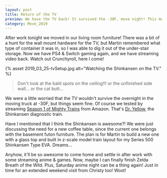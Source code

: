 ```yaml
---
layout: post
title: Return of the TV
preview: We have the TV back! It survived the -30F, move night! This means streaming & games! 
category: Move_2019
---
```


After work tonight we moved in our living room furniture! There was a bit of a hunt for the wall mount hardware for the TV, but Martin remembered what type of container it was in, so I was able to dig it out of the under-stair storage.
Now we have PS4 & Switch gaming again, and we have streaming video back. Watch out Crunchyroll, here I come! 

{% asset 2019_03_25-tvSetup.jpg alt="Watching the Shinkansen on the TV." %}

> Don't look at the bald spots on the ceiling!!! or the unfinished side wall... or the cat butt...

We were a little worried that the TV wouldn't survive the overnight in the moving truck at -30F, but things seem fine. Of course we tested by streaming [Season 1 of Mighty Trains]( http://a.co/d/6pjJvzq) from Amazon. That's [Dr. Yellow](https://en.wikipedia.org/wiki/Doctor_Yellow), the Shinkansen diagnostic train. 

Have I mentioned that I think the Shinkansen is awesome?! We were just discussing the need for a new coffee table, since the current one belongs with the basement futon furniture. The plan is for Martin to build a new one with a glass top and built in z-scale model train layout for my Series 500 Shinkansen Type EVA. Dreams...

Anyhow, it'll be so awesome to come home and settle in after work with some streaming anime & games. Now, maybe I can finally finish Zelda Breath of the Wild. Plus, Saturday anime night can be a thing again! Just in time for an extended weekend visit from Christy too! Woot!